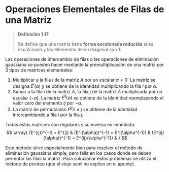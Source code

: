# Operaciones Elementales de Filas de una Matriz

> **Definición 1.17**
>
> Se define que una matriz tiene **forma escalonada reducida** si es escalonada y los elementos de su diagonal son 1.

Las operaciones de intercambio de filas o las operaciones de eliminación gaussiana se pueden hacer mediante la premultiplicación de una matriz por 3 tipos de matrices elementales:

1. Multiplicar a la fila $i$ de la matriz $A$ por un escalar $\alpha \neq 0:$ La matriz se designa $E^i(\alpha)$ y se obtiene de la identidad multiplicando la fila $i$ por $\alpha.$
2. Sumar a la fila $i$ de la matriz $A,$ la fila $j$ de la matriz $A$ multiplicada por un escalar $(-\alpha).$ La matriz $E^{ij}(\alpha)$ se obtiene de la identidad reemplazando el valor cero del elemento $ij$ por $-\alpha.$
3. La matriz de permutación $P^{ij}/i\neq j$ se obtiene de la identidad intercambiando a fila $i$ por la fila $j.$

Todas estas matrices son regulares y su inversa es inmediata:
$$
\array{
(E^{ij})^{-1} = E^{ij} &
(E^i(\alpha))^{-1} = E^i(\alpha^{-1}) &
(E^{ij}(\alpha))^{-1} = E^{ij}(\alpha^{-1}) &
}
$$

Este metodo sirve especialmente bien para resolver el método de eliminación gaussiana simple, pero falla en los casos donde se deben permutar las filas la matriz. Para solucionar estos problemas se utiliza el método de pivoteo (que el viejo senil no explico en el apunte).